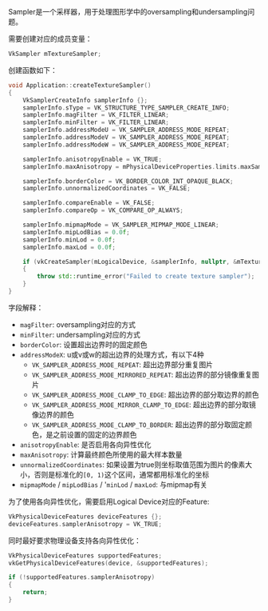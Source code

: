 Sampler是一个采样器，用于处理图形学中的oversampling和undersampling问题。

需要创建对应的成员变量：

```cpp
VkSampler mTextureSampler;
```

创建函数如下：

```cpp
void Application::createTextureSampler()
{
    VkSamplerCreateInfo samplerInfo {};
    samplerInfo.sType = VK_STRUCTURE_TYPE_SAMPLER_CREATE_INFO;
    samplerInfo.magFilter = VK_FILTER_LINEAR;
    samplerInfo.minFilter = VK_FILTER_LINEAR;
    samplerInfo.addressModeU = VK_SAMPLER_ADDRESS_MODE_REPEAT;
    samplerInfo.addressModeV = VK_SAMPLER_ADDRESS_MODE_REPEAT;
    samplerInfo.addressModeW = VK_SAMPLER_ADDRESS_MODE_REPEAT;

    samplerInfo.anisotropyEnable = VK_TRUE;
    samplerInfo.maxAnisotropy = mPhysicalDeviceProperties.limits.maxSamplerAnisotropy;

    samplerInfo.borderColor = VK_BORDER_COLOR_INT_OPAQUE_BLACK;
    samplerInfo.unnormalizedCoordinates = VK_FALSE;

    samplerInfo.compareEnable = VK_FALSE;
    samplerInfo.compareOp = VK_COMPARE_OP_ALWAYS;

    samplerInfo.mipmapMode = VK_SAMPLER_MIPMAP_MODE_LINEAR;
    samplerInfo.mipLodBias = 0.0f;
    samplerInfo.minLod = 0.0f;
    samplerInfo.maxLod = 0.0f;

    if (vkCreateSampler(mLogicalDevice, &samplerInfo, nullptr, &mTextureSampler) != VK_SUCCESS)
    {
        throw std::runtime_error("Failed to create texture sampler");
    }
}
```

字段解释：

- `magFilter`: oversampling对应的方式
- `minFilter`: undersampling对应的方式
- `borderColor`: 设置超出边界时的固定颜色
- `addressModeX`: u或v或w的超出边界的处理方式，有以下4种
    - `VK_SAMPLER_ADDRESS_MODE_REPEAT`: 超出边界部分重复图片
    - `VK_SAMPLER_ADDRESS_MODE_MIRRORED_REPEAT`: 超出边界的部分镜像重复图片
    - `VK_SAMPLER_ADDRESS_MODE_CLAMP_TO_EDGE`: 超出边界的部分取边界的颜色
    - `VK_SAMPLER_ADDRESS_MODE_MIRROR_CLAMP_TO_EDGE`: 超出边界的部分取镜像边界的颜色
    - `VK_SAMPLER_ADDRESS_MODE_CLAMP_TO_BORDER`: 超出边界的部分取固定颜色，是之前设置的固定的边界颜色
- `anisotropyEnable`: 是否启用各向异性优化
- `maxAnisotropy`: 计算最终颜色所使用的最大样本数量
- `unnormalizedCoordinates`: 如果设置为true则坐标取值范围为图片的像素大小，否则是标准化的`[0, 1)`这个区间，通常都用标准化的坐标
- `mipmapMode` / `mipLodBias` / '`minLod` / `maxLod`: 与mipmap有关

为了使用各向异性优化，需要启用Logical Device对应的Feature:

```cpp
VkPhysicalDeviceFeatures deviceFeatures {};
deviceFeatures.samplerAnisotropy = VK_TRUE;
```

同时最好要求物理设备支持各向异性优化：

```cpp
VkPhysicalDeviceFeatures supportedFeatures;
vkGetPhysicalDeviceFeatures(device, &supportedFeatures);

if (!supportedFeatures.samplerAnisotropy)
{
    return;
}
```
